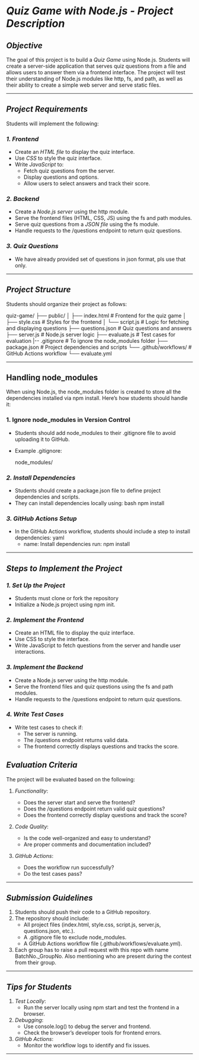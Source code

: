 # *Quiz Game with Node.js - Project Description*

## *Objective*
The goal of this project is to build a *Quiz Game* using Node.js. Students will create a server-side application that serves quiz questions from a file and allows users to answer them via a frontend interface. The project will test their understanding of Node.js modules like http, fs, and path, as well as their ability to create a simple web server and serve static files.

---

## *Project Requirements*
Students will implement the following:

### *1. Frontend*
- Create an *HTML file* to display the quiz interface.
- Use *CSS* to style the quiz interface.
- Write *JavaScript* to:
  - Fetch quiz questions from the server.
  - Display questions and options.
  - Allow users to select answers and track their score.

### *2. Backend*
- Create a *Node.js server* using the http module.
- Serve the frontend files (HTML, CSS, JS) using the fs and path modules.
- Serve quiz questions from a *JSON file* using the fs module.
- Handle requests to the /questions endpoint to return quiz questions.

### *3. Quiz Questions*
- We have already provided set of questions in json format, pls use that only.
---

## *Project Structure*
Students should organize their project as follows:


quiz-game/
├── public/
│   ├── index.html          # Frontend for the quiz game
│   ├── style.css           # Styles for the frontend
│   └── script.js           # Logic for fetching and displaying questions
├── questions.json          # Quiz questions and answers
├── server.js               # Node.js server logic
├── evaluate.js             # Test cases for evaluation
|-- .gitignore             # To ignore the node_modules folder
├── package.json            # Project dependencies and scripts
└── .github/workflows/      # GitHub Actions workflow
      └── evaluate.yml


---

## **Handling node_modules**
When using Node.js, the node_modules folder is created to store all the dependencies installed via npm install. Here’s how students should handle it:

### **1. Ignore node_modules in Version Control**
- Students should add node_modules to their .gitignore file to avoid uploading it to GitHub.
- Example .gitignore:
  
  node_modules/
  

### *2. Install Dependencies*
- Students should create a package.json file to define project dependencies and scripts.
- They can install dependencies locally using:
  bash
  npm install
  

### *3. GitHub Actions Setup*
- In the GitHub Actions workflow, students should include a step to install dependencies:
  yaml
  - name: Install dependencies
    run: npm install
  

---

## *Steps to Implement the Project*

### *1. Set Up the Project*
- Students must clone or fork the repository
- Initialize a Node.js project using npm init.

### *2. Implement the Frontend*
- Create an HTML file to display the quiz interface.
- Use CSS to style the interface.
- Write JavaScript to fetch questions from the server and handle user interactions.

### *3. Implement the Backend*
- Create a Node.js server using the http module.
- Serve the frontend files and quiz questions using the fs and path modules.
- Handle requests to the /questions endpoint to return quiz questions.

### *4. Write Test Cases*
- Write test cases to check if:
  - The server is running.
  - The /questions endpoint returns valid data.
  - The frontend correctly displays questions and tracks the score.

## *Evaluation Criteria*
The project will be evaluated based on the following:

1. *Functionality*:
   - Does the server start and serve the frontend?
   - Does the /questions endpoint return valid quiz questions?
   - Does the frontend correctly display questions and track the score?

2. *Code Quality*:
   - Is the code well-organized and easy to understand?
   - Are proper comments and documentation included?

3. *GitHub Actions*:
   - Does the workflow run successfully?
   - Do the test cases pass?

---

## *Submission Guidelines*
1. Students should push their code to a GitHub repository.
2. The repository should include:
   - All project files (index.html, style.css, script.js, server.js, questions.json, etc.).
   - A .gitignore file to exclude node_modules.
   - A GitHub Actions workflow file (.github/workflows/evaluate.yml).
3. Each group has to raise a pull request with this repo with name BatchNo._GroupNo. Also mentioning who are present during the contest from their group.

---

## *Tips for Students*
1. *Test Locally*:
   - Run the server locally using npm start and test the frontend in a browser.
2. *Debugging*:
   - Use console.log() to debug the server and frontend.
   - Check the browser’s developer tools for frontend errors.
3. *GitHub Actions*:
   - Monitor the workflow logs to identify and fix issues.

---
